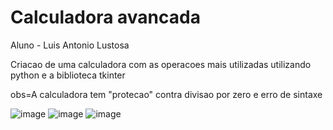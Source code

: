 # Calculadora avancada

Aluno - Luis Antonio Lustosa 

Criacao de uma calculadora com as operacoes mais utilizadas utilizando python e a biblioteca tkinter

obs=A calculadora tem "protecao" contra divisao por zero e erro de sintaxe

![image](https://github.com/user-attachments/assets/7bfba9cd-bc74-46ac-b21a-f099ad41ee32)
![image](https://github.com/user-attachments/assets/c2d4223d-d6ce-4be5-9600-5f4804c853e1)
![image](https://github.com/user-attachments/assets/4b8220f6-b11f-4e03-a168-18e67e14b19a)
